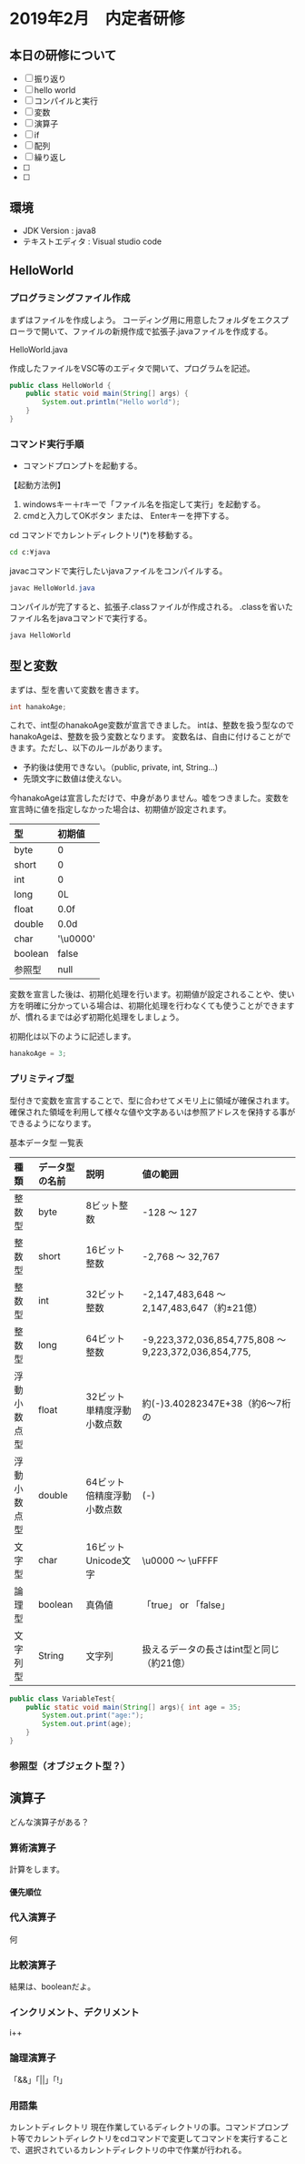# 2019年2月　内定者研修


## 本日の研修について
- [ ] 振り返り
- [ ] hello world
- [ ] コンパイルと実行
- [ ] 変数
- [ ] 演算子
- [ ] if
- [ ] 配列
- [ ] 繰り返し
- [ ] 
- [ ] 


## 環境

- JDK Version : java8
- テキストエディタ : Visual studio code

## HelloWorld

### プログラミングファイル作成

まずはファイルを作成しよう。
コーディング用に用意したフォルダをエクスプローラで開いて、ファイルの新規作成で拡張子.javaファイルを作成する。

HelloWorld.java

作成したファイルをVSC等のエディタで開いて、プログラムを記述。
```java
public class HelloWorld { 
    public static void main(String[] args) { 
        System.out.println("Hello world");
    }
}
```

### コマンド実行手順

- コマンドプロンプトを起動する。

【起動方法例】

1. windowsキー＋rキーで「ファイル名を指定して実行」を起動する。
1. cmdと入力してOKボタン または、 Enterキーを押下する。

cd コマンドでカレントディレクトリ(*)を移動する。

```cmd
cd c:¥java
```

javacコマンドで実行したいjavaファイルをコンパイルする。

```java
javac HelloWorld.java
```

コンパイルが完了すると、拡張子.classファイルが作成される。
.classを省いたファイル名をjavaコマンドで実行する。

```java
java HelloWorld
```

## 型と変数

まずは、型を書いて変数を書きます。

```java
int hanakoAge;
```

これで、int型のhanakoAge変数が宣言できました。  intは、整数を扱う型なのでhanakoAgeは、整数を扱う変数となります。
変数名は、自由に付けることができます。ただし、以下のルールがあります。

- 予約後は使用できない。（public, private, int, String...)
- 先頭文字に数値は使えない。

今hanakoAgeは宣言しただけで、中身がありません。嘘をつきました。変数を宣言時に値を指定しなかった場合は、初期値が設定されます。

|型|初期値
|:--|:--|
|byte|0
|short|0
|int|0
|long|0L
|float|0.0f
|double|0.0d
|char|'\u0000'
|boolean|false
|参照型|null

変数を宣言した後は、初期化処理を行います。初期値が設定されることや、使い方を明確に分かっている場合は、初期化処理を行わなくても使うことができますが、慣れるまでは必ず初期化処理をしましょう。

初期化は以下のように記述します。

```java
hanakoAge = 3;
```

### プリミティブ型

型付きで変数を宣言することで、型に合わせてメモリ上に領域が確保されます。確保された領域を利用して様々な値や文字あるいは参照アドレスを保持する事ができるようになります。

基本データ型 一覧表

|種類|データ型の名前|説明|値の範囲
|:--|:--|:--|:--
|整数型|byte|8ビット整数|-128 ～ 127
|整数型|short|16ビット整数|-2,768 ～ 32,767
|整数型|int|32ビット整数|-2,147,483,648 ～ 2,147,483,647（約±21億）|
|整数型|long|64ビット整数|-9,223,372,036,854,775,808 ～ 9,223,372,036,854,775,|807|||約±900京）|
|浮動小数点型|float|32ビット単精度浮動小数点数|約(-)3.40282347E+38（約6～7桁の|精度）|
|浮動小数点型|double|64ビット倍精度浮動小数点数|(-)|.79769313486231570E+388（15桁の精度）
|文字型|char|16ビットUnicode文字|\u0000 ～ \uFFFF
|論理型|boolean|真偽値|「true」 or 「false」
|文字列型|String|文字列|扱えるデータの長さはint型と同じ（約21億）

```java
public class VariableTest{ 
    public static void main(String[] args){ int age = 35;
        System.out.print("age:");
        System.out.print(age);
    }
}
```

### 参照型（オブジェクト型？）

## 演算子

どんな演算子がある？

### 算術演算子

計算をします。

#### 優先順位

### 代入演算子

何

### 比較演算子

結果は、booleanだよ。

### インクリメント、デクリメント

i++

### 論理演算子

「&&」「||」「!」

### 用語集
カレントディレクトリ 現在作業しているディレクトリの事。コマンドプロンプト等でカレントディレクトリをcdコマンドで変更してコマンドを実行することで、選択されているカレントディレクトリの中で作業が行われる。
